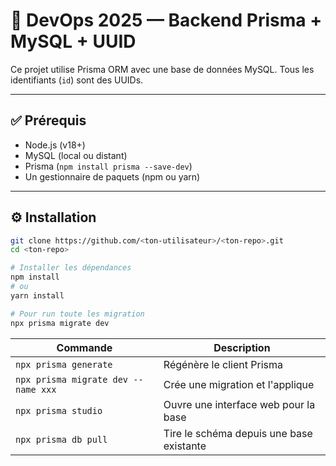 # 🚀 DevOps 2025 — Backend Prisma + MySQL + UUID

Ce projet utilise Prisma ORM avec une base de données MySQL. Tous les identifiants (`id`) sont des UUIDs.

---

## ✅ Prérequis

- Node.js (v18+)
- MySQL (local ou distant)
- Prisma (`npm install prisma --save-dev`)
- Un gestionnaire de paquets (npm ou yarn)

---

## ⚙️ Installation

```bash
git clone https://github.com/<ton-utilisateur>/<ton-repo>.git
cd <ton-repo>

# Installer les dépendances
npm install
# ou
yarn install

# Pour run toute les migration
npx prisma migrate dev 

```



| Commande                 | Description                              |
| ------------------------ | ---------------------------------------- |
| `npx prisma generate`    | Régénère le client Prisma                |
| `npx prisma migrate dev --name xxx` | Crée une migration et l'applique         |
| `npx prisma studio`      | Ouvre une interface web pour la base     |
| `npx prisma db pull`     | Tire le schéma depuis une base existante |
